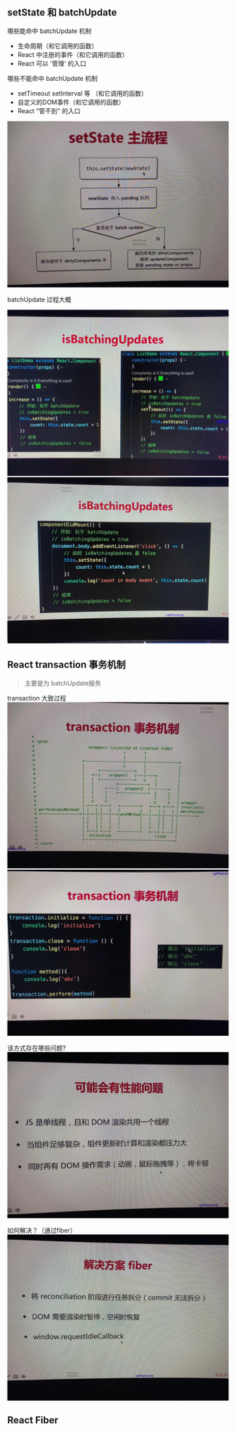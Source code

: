 

## setState 和 batchUpdate

哪些能命中 batchUpdate 机制
- 生命周期（和它调用的函数）
- React 中注册的事件（和它调用的函数）
- React 可以 '管理' 的入口

哪些不能命中 batchUpdate 机制
- setTimeout setInterval 等 （和它调用的函数）
- 自定义的DOM事件（和它调用的函数）
- React "管不到" 的入口

![setState](../../assets/react/setState.jpg)  

batchUpdate 过程大概

![batchUpdate](../../assets/react/batchUpdate.jpg)  
![batchUpdate](../../assets/react/batchUpdate1.jpg)  


## React transaction 事务机制
> 主要是为 batchUpdate服务

transaction 大致过程
![transaction](../../assets/react/transation.jpg)  
![transaction](../../assets/react/transationmock.jpg)  

该方式存在哪些问题?
![问题](../../assets/react/wenti.jpg)  

如何解决？（通过fiber）
![Fiber](../../assets/react/fiber.jpg)  


## React Fiber

 